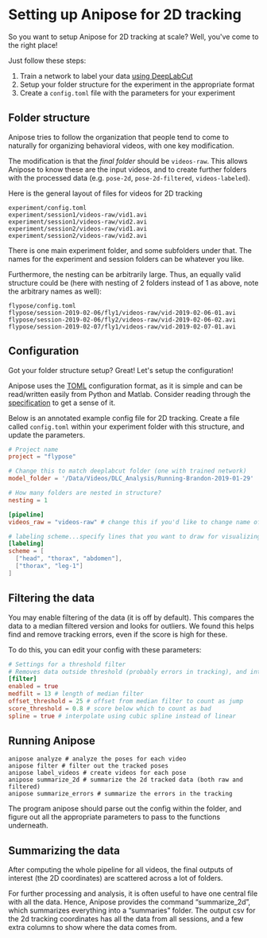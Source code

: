 # Setting up Anipose for 2D tracking

So you want to setup Anipose for 2D tracking at scale? Well, you've come to the right place!

Just follow these steps:

1) Train a network to label your data [using DeepLabCut](https://github.com/AlexEMG/DeepLabCut/blob/master/docs/UseOverviewGuide.md)
2) Setup your folder structure for the experiment in the appropriate format
3) Create a `config.toml` file with the parameters for your experiment

## Folder structure

Anipose tries to follow the organization that people tend to come to
naturally for organizing behavioral videos, with one key modification.

The modification is that the *final folder* should be `videos-raw`. This allows Anipose to know these are the input videos, and to create further folders with the processed data (e.g. `pose-2d`, `pose-2d-filtered`, `videos-labeled`).


Here is the general layout of files for videos for 2D tracking

```
experiment/config.toml
experiment/session1/videos-raw/vid1.avi
experiment/session1/videos-raw/vid2.avi
experiment/session2/videos-raw/vid1.avi
experiment/session2/videos-raw/vid2.avi
```

There is one main experiment folder, and some subfolders under that.
The names for the experiment and session folders can be whatever you like.

Furthermore, the nesting can be arbitrarily large. Thus, an equally valid structure could be (here with nesting of 2 folders instead of 1 as above, note the arbitrary names as well):
```
flypose/config.toml
flypose/session-2019-02-06/fly1/videos-raw/vid-2019-02-06-01.avi
flypose/session-2019-02-06/fly2/videos-raw/vid-2019-02-06-02.avi
flypose/session-2019-02-07/fly1/videos-raw/vid-2019-02-07-01.avi
```


## Configuration

Got your folder structure setup? Great!
Let's setup the configuration!

Anipose uses the [TOML](https://github.com/toml-lang/toml) configuration format, as it is simple and can be read/written easily from Python and Matlab. Consider reading through the [specification](https://github.com/toml-lang/toml) to get a sense of it.


Below is an annotated example config file for 2D tracking. Create a
file called `config.toml` within your experiment folder with this
structure, and update the parameters.

```toml
# Project name
project = "flypose"

# Change this to match deeplabcut folder (one with trained network)
model_folder = '/Data/Videos/DLC_Analysis/Running-Brandon-2019-01-29'

# How many folders are nested in structure?
nesting = 1

[pipeline]
videos_raw = "videos-raw" # change this if you'd like to change name of "videos-raw" folder

# labeling scheme...specify lines that you want to draw for visualizing labels in videos
[labeling]
scheme = [
  ["head", "thorax", "abdomen"],
  ["thorax", "leg-1"]
]
```


## Filtering the data

You may enable filtering of the data (it is off by default). This compares the data to a median filtered version and looks for outliers. We found this helps find and remove tracking errors, even if the score is high for these.

To do this, you can edit your config with these parameters:
```toml
# Settings for a threshold filter
# Removes data outside threshold (probably errors in tracking), and interpolates
[filter]
enabled = true
medfilt = 13 # length of median filter
offset_threshold = 25 # offset from median filter to count as jump
score_threshold = 0.8 # score below which to count as bad
spline = true # interpolate using cubic spline instead of linear
```

## Running Anipose


```
anipose analyze # analyze the poses for each video
anipose filter # filter out the tracked poses
anipose label_videos # create videos for each pose
anipose summarize_2d # summarize the 2d tracked data (both raw and filtered)
anipose summarize_errors # summarize the errors in the tracking
```

The program anipose should parse out the config within the folder, and
figure out all the appropriate parameters to pass to the functions
underneath.


## Summarizing the data

After computing the whole pipeline for all videos, the final outputs
of interest (the 2D coordinates) are scattered across a lot of
folders.

For further processing and analysis, it is often useful to have one
central file with all the data. Hence, Anipose provides the command
“summarize_2d”, which summarizes everything into a “summaries” folder.
The output csv for the 2d tracking coordinates has all the data from
all sessions, and a few extra columns to show where the data comes
from.

